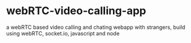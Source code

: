 # webRTC-video-calling-app
a webRTC based video calling and chating webapp with strangers, build using webRTC, socket.io, javascript and node
